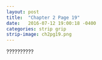 ```yaml
---
layout: post
title:  "Chapter 2 Page 19"
date:   2016-07-12 19:00:18 -0400
categories: strip grip
strip-image: ch2pg19.png
---
```

??????????  
